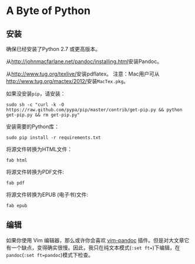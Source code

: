 # A Byte of Python

## 安装

确保已经安装了Python 2.7 或更高版本。

从<http://johnmacfarlane.net/pandoc/installing.html>安装Pandoc。

从<http://www.tug.org/texlive/>安装pdflatex。
注意：Mac用户可从<http://www.tug.org/mactex/2012/>安装`MacTex.pkg`。

如果没安装`pip`，请安装：

    sudo sh -c "curl -k -O https://raw.github.com/pypa/pip/master/contrib/get-pip.py && python get-pip.py && rm get-pip.py"


安装需要的Python库：

    sudo pip install -r requirements.txt


将源文件转换为HTML文件：

    fab html

将源文件转换为PDF文件:

    fab pdf

将源文件转换为EPUB (电子书)文件:

    fab epub

## 编辑

如果你使用 Vim 编辑器，那么或许你会喜欢 [vim-pandoc](https://github.com/vim-pandoc/vim-pandoc) 插件。但是对大文章它有一个缺点，变得确实很慢。因此，我只在纯文本模式(`:set ft=`)下编辑，在`pandoc`(`:set ft=pandoc`)模式下检查。
